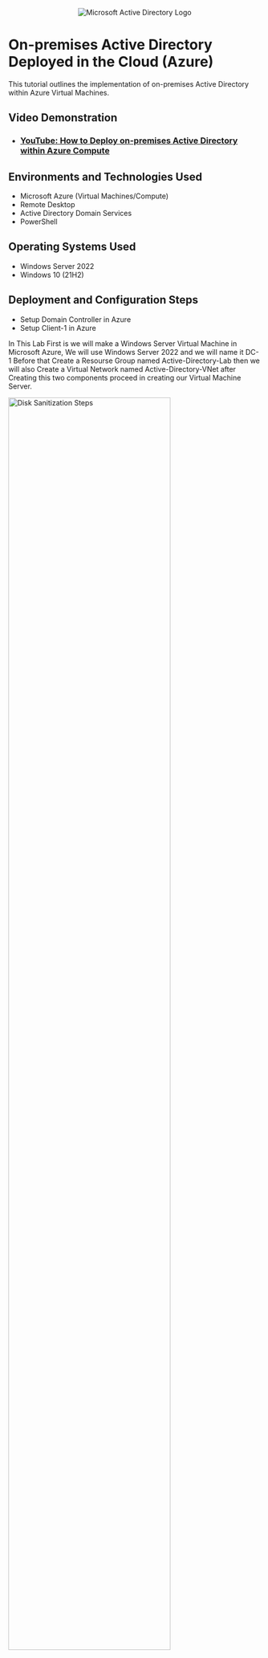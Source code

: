 <p align="center">
<img src="https://i.imgur.com/pU5A58S.png" alt="Microsoft Active Directory Logo"/>
</p>

<h1>On-premises Active Directory Deployed in the Cloud (Azure)</h1>
This tutorial outlines the implementation of on-premises Active Directory within Azure Virtual Machines.<br />


<h2>Video Demonstration</h2>

- ### [YouTube: How to Deploy on-premises Active Directory within Azure Compute](https://www.youtube.com)

<h2>Environments and Technologies Used</h2>

- Microsoft Azure (Virtual Machines/Compute)
- Remote Desktop
- Active Directory Domain Services
- PowerShell

<h2>Operating Systems Used </h2>

- Windows Server 2022
- Windows 10 (21H2)

<h2>Deployment and Configuration Steps</h2>

- Setup Domain Controller in Azure
- Setup Client-1 in Azure



<p>
In This Lab First is we will make a Windows Server Virtual Machine in Microsoft Azure, We will use Windows Server 2022 and we will name it DC-1
Before that Create a Resourse Group named Active-Directory-Lab then we will also Create a Virtual Network named Active-Directory-VNet after Creating this two components proceed in creating our Virtual Machine Server.
</p>
<p>
<img src="https://i.imgur.com/Wy1fiXf.png" height="80%" width="80%" alt="Disk Sanitization Steps"/>
</p>

<br />

<p>
After we created our Windows Server VM let proceed to creating our Client VM. To do that 1st Go to your Microsoft Azure portal, then Click Create VM, then Choose the Windows 10 VM, and named it Client-1
then enter username and password and attach it to the same region as the Windows Server and Virtual Network and then click create. 
</p>
<p>
<img src="https://i.imgur.com/LT7Ipwm.png" height="80%" width="80%" alt="Disk Sanitization Steps"/>
</p>

<br />

<p>
Let's change our DC-1 VM's Private IP Address from dynamic to static, and to do that go to dc-1 vm and under networking go to network settings, then click on the Network Interface/ IP Configuration,
and then, Click ipconfig1, after that you will see a radio botton in the right corner on dynamic and static. check the static and that's it.
</p>
<p>
<img src="https://i.imgur.com/ZwowkFX.png" height="80%" width="80%" alt="Disk Sanitization Steps"/>
</p>

<br />

<p>
After we configure DC-1 IP address from dynamic to static
we will proceed to our client vm and change the DNS settings to DC-1 Private IP address
because when we create a Windows VM the default Virtual Network or Vnet DNS is From Microsoft or Azures DNS Server
so basically what where going to do is to change that and point our Client-1 DNS server to our Domain Controller Private IP address.
and to do that go to Client-1 vm and under networking go to network settings, then click on the Network Interface/ IP Configuration,
and then, in the left side option bar choose DNS Settings, then click Custom, then paste the private ip address of your Domain Controller.
</p>
<p>
<img src="https://i.imgur.com/aHNcnen.png" height="80%" width="80%" alt="Disk Sanitization Steps"/>
</p>

<br />

<p>
after that our next task is
to log in to our Domain Controllers VM and disable the Windows Firewall to test the connectivity of the client and the domain controller so to do that go to your pc's remote desktop connection then log.in 
to the Domain Controller VM then run wf.msc or just search windows firewall in the search bar then click on the windows firewall properties then just turn it off.
</p>
<p>
<img src="https://i.imgur.com/CO1efuo.png" height="80%" width="80%" alt="Disk Sanitization Steps"/>
</p>

<br />

<p>
now we will attempt to ping DC-1's private IP address from our Client VM, to do that log.in to your clients VM then open powershell ping your domain controllers private IP address.
</p>
<p>
<img src="https://i.imgur.com/SaM4G29.png" height="80%" width="80%" alt="Disk Sanitization Steps"/>
</p>

<br />

<p>
after we created the Domain Controller or the DC-1 VM and the Clients VM and configure it so that they can communicate to each other we will now proceed in installing Active Directory so what is active directory? is a directory service developed by Microsoft for Windows domain networks. It is a centralized system that manages and organizes information about network resources such as users, computers, groups, and other devices. Active Directory enables administrators to securely manage access to resources and enforce security policies across a network.
<br />
Next Promote DC1 as an actual domain controller, this means like were gonna install active directory in it but were gonna configure it to become a domain controller we call it New Forest in our domain.
so here we are going to use markwheelsdomain.com.
</p>
<p>
<img src="https://i.imgur.com/Qf9nEam.png" height="80%" width="80%" alt="Disk Sanitization Steps"/>
<img src="https://i.imgur.com/shhK8gX.png" height="80%" width="80%" alt="Disk Sanitization Steps"/>
</p>

<br />

<p>
After Installing our Active Directory and Promoting DC1 as an actual domain controller next we will create a Domain admin user within the domain. so what we are going to do is 1st we will make Organizational Unit.<br />
1. hit start / windows administrative tools / AD users and Computers<br />
2. right click marksdomain.com / new / organizational unit / _EMPLOYEES<br />
3. create another one / _ADMINS<br />
4. click _ADMINS/ in the folders page right click and click new / click user / Firstname: Jane / Last name: Tarz / Userlog: janetarz_admin /next /password: / uncheck change pass at next logon/ never do this in real life but for this tutorial we will do it instead. check Password never expire/next/finish<br />
This account is not admin yet! so we will add this account to the build in domain admin security group so let do that.<br />
1. in admin right click jane account / go to properties/member of/click add/in the check names type domain admins/click check names /ok/apply/ok
now this account is now a domain admin
now lets logout and login again as marksdomain.com\janetarz_admin
</p>
<p>
<img src="https://i.imgur.com/yGem89q.png" height="80%" width="80%" alt="Disk Sanitization Steps"/>
</p>

<br />

<p>
After Making our admin user and make it an actual admin user account we will install RAS/NAT (Remote Access Server/Network Address Translation) The purpose of this is when we will make a windows 10 client it can communicate or allow it to connect with our Private Virtual Network but still be able to access the internet through the Domain Controller. so we will install it so 1st.<br />
1. open server manager dashboard/ click add roles and features/next/ Under Server Roles: check Remote Access/ next/ Under Role Services: check Routing/ add features/ next/ install<br />
2. After that in the Upper right click on Tools/ Routing and Remote Access/ right click DC (local)/Configure and Enable Routing and Remote Access/ next/ check NAT/ next/ check use this public interface to connect to the internet/ select the _INTERNET_/ next/ Finish / if you see the DC local color is green it is good.<br />
So we configured it Perfectly.
</p>
<p>
<img src="https://i.imgur.com/Pa5FtxY.png" height="80%" width="80%" alt="Disk Sanitization Steps"/>
<img src="https://i.imgur.com/D19jusl.png" height="80%" width="80%" alt="Disk Sanitization Steps"/>
</p>

<br />

<p>
After we install RAS/NAT (Remote Access Server/Network Address Translation) in our domain Controller, the next we are gonna do is to setup a DHCP server on our domain controller 
So to setup our DHCP BTW DHCP means (Dynamic Host Configuration Protocol), which is a network management protocol that automatically assigns IP addresses and other communication parameters to devices on a network. So 1st <br />
1. Server Manager Dashboard/ add roles and Features/ Under Server Roles: Select DHCP Server/ Add Features/ next/ Install <br />
2. Server Manager Dashboard/ Tools/ DHCP/ click the Dropdown menu under our domain/ right click on the IPV4/ hit New Scope/ Scope Name: 172.16.0.100-200/ next/ IP Address Range Start IP Add: 172.16.0.100/ End: 172.16.0.200/ Lenght: 24/ next/ under Router (Defual Gateway): IP Address: 172.16.0.1/ add/ next all/ finish <br />
3. right click the DHCP server "marksdomain.com"/ hit Autorize/ then right click markdomain.com one more time then hit refresh/
then you can see your IPV4 and IPV6 is Up/green.
</p>
<p>
<img src="https://i.imgur.com/TW4KsJQ.png" height="80%" width="80%" alt="Disk Sanitization Steps"/>
</p>

<br />

<p>
So we are done installing our DHCP next were gonna do is to use a Powershell Script to Setup Multiple Users in Active Directory. We Do this so that we will not create Multiple accounts manually.
But Before we do that let go back to our Domain Controller and we have to make a configuration that makes us browse the internet from our domain controller. we are just doing this for the purpose of this Lab. so dont do this in the actual workspace. <br />
So 1st is: <br />
1. open server manager/ Click Configure this local server/ disable Internet Explorer(IE) Enhanced Security Configuration turn it OFF for the admin and users. <br />
2. next is we are going to get the Powershell script and put it in the desktop/ click start and type powershell and run as admin/ in the pwrshll open file/ go to the powershell folder and open the Create Users/ in the powershell type: Set-ExecutionPolicy Unrestricted/ yes to all/ <br />
3. type ls / cd C:\users\(your Pc name)\desktop\AD_PS-master\1_CREATE_USERS.ps1 / click play/ run <br />
in this part all the users created. 
</p>
<p>
<img src="https://i.imgur.com/D8DSiSF.png" height="80%" width="80%" alt="Disk Sanitization Steps"/>
</p>

<br />

<p>
 After we Configure our Domain Controller and install the needed configurations, and creating admin and client users..
the next were gonna do is to install our windows 10 OS in a Virtual Machine in virtual box.
1. open VirtualBox and Create new VM Name: CLIENT1/ windows 10 64bit/ram: 4gb/ continue/ in upper tab click Advanced/ in the Shared Clipboard change it to Bidirectional and also the drag n drop/ system/ processor: 4gb/ under network: instead of NAT change it to internal Network the purpose of this is to get a DHCP address from our Domain Controller and we can do all fancy stuff we are just doing this to experience of what is like working into a corporate network <br />
2. double click the client/ choose the OS click add and find the windows 10 OS/ and start installing/ name it CLIENT1/ dont put password just hit next/ choose privacy settings NO all/ if the CLIENT1 have no internet go back to the Domain Controller and go to Server Manager/ then Tools then DHCP then under IPV4 right click Server Options then click on Router/ in IP Address type the DC's IP Address: 172.16.0.1 then add then aplly the right click the marksdomain.com then all task then restart/ go back to your CLIENT1 then hit CMD then IPCONFIG/ if no default gateway/ in the CMD type Ipconfig renew./ try ping www.facebook.com/ ping marksdomain.com/ type in CMD hostname <br />
3. let change our PC name/ right click the start menu/ system/ scroll down and hit rename this pc advanced/ change/ Computer name: CLIENT1/ Member of: click domain: marksdomain.com. <br />
</p>
<p>
<img src="https://i.imgur.com/CMRbiGZ.png" height="80%" width="80%" alt="Disk Sanitization Steps"/>
</p>

<br />
